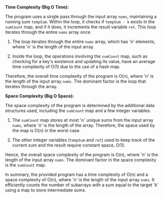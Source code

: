 **Time Complexity (Big O Time):**

The program uses a single pass through the input array `nums`, maintaining a running sum `tempSum`. Within the loop, it checks if `tempSum - k` exists in the `sumCount` map, and if it does, it increments the result variable `ret`. This loop iterates through the entire `nums` array once.

1. The loop iterates through the entire `nums` array, which has 'n' elements, where 'n' is the length of the input array.

2. Inside the loop, the operations involving the `sumCount` map, such as checking for a key's existence and updating its value, have an average time complexity of O(1) due to the use of a hash map.

Therefore, the overall time complexity of the program is O(n), where 'n' is the length of the input array `nums`. The dominant factor is the loop that iterates through the array.

**Space Complexity (Big O Space):**

The space complexity of the program is determined by the additional data structures used, including the `sumCount` map and a few integer variables.

1. The `sumCount` map stores at most 'n' unique sums from the input array `nums`, where 'n' is the length of the array. Therefore, the space used by the map is O(n) in the worst case.

2. The other integer variables (`tempSum` and `ret`) used to keep track of the current sum and the result require constant space, O(1).

Hence, the overall space complexity of the program is O(n), where 'n' is the length of the input array `nums`. The dominant factor in the space complexity is the `sumCount` map.

In summary, the provided program has a time complexity of O(n) and a space complexity of O(n), where 'n' is the length of the input array `nums`. It efficiently counts the number of subarrays with a sum equal to the target 'k' using a map to store intermediate sums.
